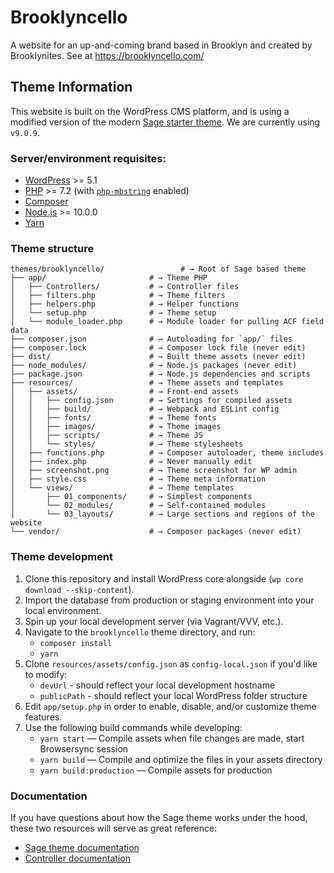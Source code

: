# Brooklyncello

A website for an up-and-coming brand based in Brooklyn and created by Brooklynites. See at https://brooklyncello.com/

## Theme Information

This website is built on the WordPress CMS platform, and is using a modified version of the modern [Sage starter theme](https://roots.io/sage/). We are currently using `v9.0.9`.

### Server/environment requisites:
* [WordPress](https://wordpress.org/) >= 5.1
* [PHP](https://secure.php.net/manual/en/install.php) >= 7.2 (with [`php-mbstring`](https://secure.php.net/manual/en/book.mbstring.php) enabled)
* [Composer](https://getcomposer.org/download/)
* [Node.js](http://nodejs.org/) >= 10.0.0
* [Yarn](https://yarnpkg.com/en/docs/install)

### Theme structure

```shell
themes/brooklyncello/                 # → Root of Sage based theme
├── app/                       # → Theme PHP
│   ├── Controllers/           # → Controller files
│   ├── filters.php            # → Theme filters
│   ├── helpers.php            # → Helper functions
│   └── setup.php              # → Theme setup
│   └── module_loader.php      # → Module loader for pulling ACF field data
├── composer.json              # → Autoloading for `app/` files
├── composer.lock              # → Composer lock file (never edit)
├── dist/                      # → Built theme assets (never edit)
├── node_modules/              # → Node.js packages (never edit)
├── package.json               # → Node.js dependencies and scripts
├── resources/                 # → Theme assets and templates
│   ├── assets/                # → Front-end assets
│   │   ├── config.json        # → Settings for compiled assets
│   │   ├── build/             # → Webpack and ESLint config
│   │   ├── fonts/             # → Theme fonts
│   │   ├── images/            # → Theme images
│   │   ├── scripts/           # → Theme JS
│   │   └── styles/            # → Theme stylesheets
│   ├── functions.php          # → Composer autoloader, theme includes
│   ├── index.php              # → Never manually edit
│   ├── screenshot.png         # → Theme screenshot for WP admin
│   ├── style.css              # → Theme meta information
│   └── views/                 # → Theme templates
│       ├── 01_components/     # → Simplest components
│       └── 02_modules/        # → Self-contained modules
│       └── 03_layouts/        # → Large sections and regions of the website
└── vendor/                    # → Composer packages (never edit)
```

### Theme development

1. Clone this repository and install WordPress core alongside (`wp core download --skip-content`).
2. Import the database from production or staging environment into your local environment.
3. Spin up your local development server (via Vagrant/VVV, etc.).
4. Navigate to the `brooklyncello` theme directory, and run:
    - `composer install`
    - `yarn`
5. Clone `resources/assets/config.json` as `config-local.json` if you'd like to modify:
    - `devUrl` - should reflect your local development hostname
    - `publicPath` - should reflect your local WordPress folder structure
6. Edit `app/setup.php` in order to enable, disable, and/or customize theme features.
7. Use the following build commands while developing:
    - `yarn start` — Compile assets when file changes are made, start Browsersync session
    - `yarn build` — Compile and optimize the files in your assets directory
    - `yarn build:production` — Compile assets for production

### Documentation

If you have questions about how the Sage theme works under the hood, these two resources will serve as great reference:
- [Sage theme documentation](https://roots.io/sage/docs/)
- [Controller documentation](https://github.com/soberwp/controller#usage)

